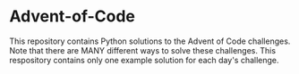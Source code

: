 # Advent-of-Code

This repository contains Python solutions to the Advent of Code challenges. Note that there are MANY different ways to solve these challenges. This respository contains only one example solution for each day's challenge.
